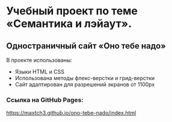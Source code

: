 # Учебный проект по теме «Семантика и лэйаут».
## Одностраничный сайт «Оно тебе надо»

В проекте использованы:
* Языки HTML и CSS
* Использована методы флекс-верстки и грид-верстки
* Сайт адаптирован для разрешений экранов от 1100px

### Ссылка на GitHub Pages:
https://maxtch3.github.io/ono-tebe-nado/index.html
